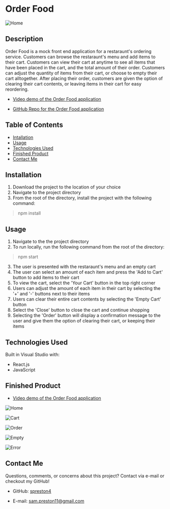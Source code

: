 # Order Food

![Home](./public/assets/images/menu2.PNG)


## Description

Order Food is a mock front end application for a restaraunt's ordering service. Customers can browse the restaraunt's menu and add items to their cart. Customers can view their cart at anytime to see all items that have been placed in the cart, and the total amount of their order. Customers can adjust the quantity of items from their cart, or choose to empty their cart alltogether. After placing their order, customers are given the option of clearing their cart contents, or leaving items in their cart for easy reordering.

* [Video demo of the Order Food application](https://watch.screencastify.com/v/izH4CPENhvxSTzTl4Y0s)

* [GitHub Repo for the Order Food application](https://github.com/spreston4/order-food)


## Table of Contents

* [Intallation](#installation)
* [Usage](#usage)
* [Technologies Used](#technologies-used)
* [Finished Product](#finished-product)
* [Contact Me](#contact-me)


## Installation

1.  Download the project to the location of your choice
2.  Navigate to the project directory
3.  From the root of the directory, install the project with the following command: 
> npm install


## Usage

1. Navigate to the the project directory
2. To run locally, run the following command from the root of the directory:
>npm start
3. The user is presented with the restaraunt's menu and an empty cart
4. The user can select an amount of each item and press the 'Add to Cart' button to add items to their cart
5. To view the cart, select the 'Your Cart' button in the top right corner
6. Users can adjust the amount of each item in their cart by selecting the '+' and '-' buttons next to their items
7. Users can clear their entire cart contents by selecting the 'Empty Cart' button
8. Select the 'Close' button to close the cart and continue shopping
9. Selecting the 'Order' button will display a confirmation message to the user and give them the option of clearing their cart, or keeping their items


## Technologies Used

Built in Visual Studio with:
* React.js
* JavaScript


## Finished Product

* [Video demo of the Order Food application](https://watch.screencastify.com/v/izH4CPENhvxSTzTl4Y0s)

 ![Home](./public/assets/images/menu2.PNG)

 ![Cart](./public/assets/images/cart.PNG)

 ![Order](./public/assets/images/order.PNG)

 ![Empty](./public/assets/images/empty.PNG)

 ![Error](./public/assets/images/error.PNG)


## Contact Me

Questions, comments, or concerns about this project? Contact via e-mail or checkout my GitHub!

* GitHub: [spreston4](https://github.com/spreston4)

* E-mail: [sam.preston11@gmail.com](mailto:sam.preston11@gmail.com)